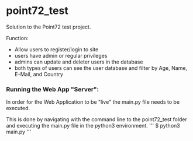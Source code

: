 # point72_test
Solution to the Point72 test project.

Function: 
- Allow users to register/login to site
- users have admin or regular privileges
- admins can update and deleter users in the database
- both types of users can see the user database and filter by Age, Name, E-Mail, and Country


### Running the Web App "Server":

In order for the Web Application to be "live" the main.py file needs to be executed.

This is done by navigating with the command line to the point72_test folder and executing the main.py file in the python3 environment.
'''
$ python3 main.py
'''
